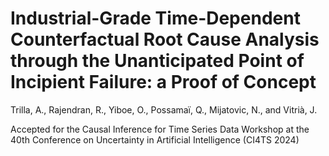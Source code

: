 # Industrial-Grade Time-Dependent Counterfactual Root Cause Analysis through the Unanticipated Point of Incipient Failure: a Proof of Concept

Trilla, A., Rajendran, R., Yiboe, O., Possamaï, Q., Mijatovic, N., and Vitrià, J.

Accepted for the Causal Inference for Time Series Data Workshop at the 40th Conference on Uncertainty in Artificial Intelligence (CI4TS 2024)
